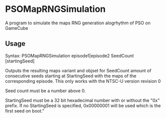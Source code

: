 # PSOMapRNGSimulation

A program to simulate the maps RNG generation alogrhythm of PSO on GameCube

## Usage
Syntax: PSOMapRNGSimulation episode1|episode2 SeedCount [startingSeed]

Outputs the resulting maps variant and objset for SeedCount amount of consecutive seeds starting at StartingSeed with
the maps of the corresponding episode. This only works with the NTSC-U version revision 0

Seed count must be a number above 0.

StartingSeed must be a 32 bit hexadecimal number with or without the "0x" prefix. If no StartingSeed is specified,
0x00000001 will be used which is the first seed on boot."